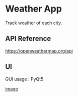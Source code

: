 
# Weather App

Track weather of each city.




## API Reference

  https://openweathermap.org/api


## UI

GUI usage : PyQt5

[image](https://github.com/user-attachments/assets/7ee78027-be17-4bea-a89f-cfafe18bd8fe)


